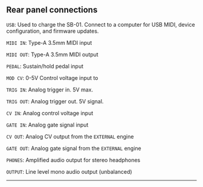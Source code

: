 ## Rear panel connections

`USB`: Used to charge the SB-01. Connect to a computer for USB MIDI, device configuration, and firmware updates.

`MIDI IN`: Type-A 3.5mm MIDI input

`MIDI OUT`: Type-A 3.5mm MIDI output

`PEDAL`: Sustain/hold pedal input

`MOD CV`: 0-5V Control voltage input to 

`TRIG IN`: Analog trigger in. 5V max.

`TRIG OUT`: Analog trigger out. 5V signal.

`CV IN`: Analog control voltage input

`GATE IN`: Analog gate signal input

`CV OUT`: Analog CV output from the `EXTERNAL` engine

`GATE OUT`: Analog gate signal from the `EXTERNAL` engine

`PHONES`: Amplified audio output for stereo headphones 

`OUTPUT`: Line level mono audio output (unbalanced)

---
